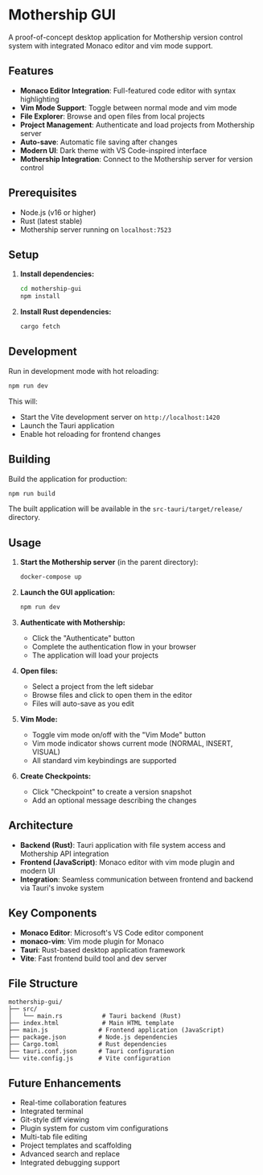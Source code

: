 # Mothership GUI

A proof-of-concept desktop application for Mothership version control system with integrated Monaco editor and vim mode support.

## Features

- **Monaco Editor Integration**: Full-featured code editor with syntax highlighting
- **Vim Mode Support**: Toggle between normal mode and vim mode
- **File Explorer**: Browse and open files from local projects
- **Project Management**: Authenticate and load projects from Mothership server
- **Auto-save**: Automatic file saving after changes
- **Modern UI**: Dark theme with VS Code-inspired interface
- **Mothership Integration**: Connect to the Mothership server for version control

## Prerequisites

- Node.js (v16 or higher)
- Rust (latest stable)
- Mothership server running on `localhost:7523`

## Setup

1. **Install dependencies:**
   ```bash
   cd mothership-gui
   npm install
   ```

2. **Install Rust dependencies:**
   ```bash
   cargo fetch
   ```

## Development

Run in development mode with hot reloading:

```bash
npm run dev
```

This will:
- Start the Vite development server on `http://localhost:1420`
- Launch the Tauri application
- Enable hot reloading for frontend changes

## Building

Build the application for production:

```bash
npm run build
```

The built application will be available in the `src-tauri/target/release/` directory.

## Usage

1. **Start the Mothership server** (in the parent directory):
   ```bash
   docker-compose up
   ```

2. **Launch the GUI application:**
   ```bash
   npm run dev
   ```

3. **Authenticate with Mothership:**
   - Click the "Authenticate" button
   - Complete the authentication flow in your browser
   - The application will load your projects

4. **Open files:**
   - Select a project from the left sidebar
   - Browse files and click to open them in the editor
   - Files will auto-save as you edit

5. **Vim Mode:**
   - Toggle vim mode on/off with the "Vim Mode" button
   - Vim mode indicator shows current mode (NORMAL, INSERT, VISUAL)
   - All standard vim keybindings are supported

6. **Create Checkpoints:**
   - Click "Checkpoint" to create a version snapshot
   - Add an optional message describing the changes

## Architecture

- **Backend (Rust)**: Tauri application with file system access and Mothership API integration
- **Frontend (JavaScript)**: Monaco editor with vim mode plugin and modern UI
- **Integration**: Seamless communication between frontend and backend via Tauri's invoke system

## Key Components

- **Monaco Editor**: Microsoft's VS Code editor component
- **monaco-vim**: Vim mode plugin for Monaco
- **Tauri**: Rust-based desktop application framework
- **Vite**: Fast frontend build tool and dev server

## File Structure

```
mothership-gui/
├── src/
│   └── main.rs           # Tauri backend (Rust)
├── index.html            # Main HTML template
├── main.js              # Frontend application (JavaScript)
├── package.json         # Node.js dependencies
├── Cargo.toml           # Rust dependencies
├── tauri.conf.json      # Tauri configuration
└── vite.config.js       # Vite configuration
```

## Future Enhancements

- Real-time collaboration features
- Integrated terminal
- Git-style diff viewing
- Plugin system for custom vim configurations
- Multi-tab file editing
- Project templates and scaffolding
- Advanced search and replace
- Integrated debugging support 